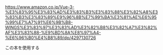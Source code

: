 https://www.amazon.co.jp/Vue-3-%E3%83%95%E3%83%AD%E3%83%B3%E3%83%88%E3%82%A8%E3%83%B3%E3%83%89%E9%96%8B%E7%99%BA%E3%81%AE%E6%95%99%E7%A7%91%E6%9B%B8-WINGS%E3%83%97%E3%83%AD%E3%82%B8%E3%82%A7%E3%82%AF%E3%83%88-%E9%BD%8A%E8%97%A4-%E6%96%B0%E4%B8%89/dp/4297130726

この本を使用する
